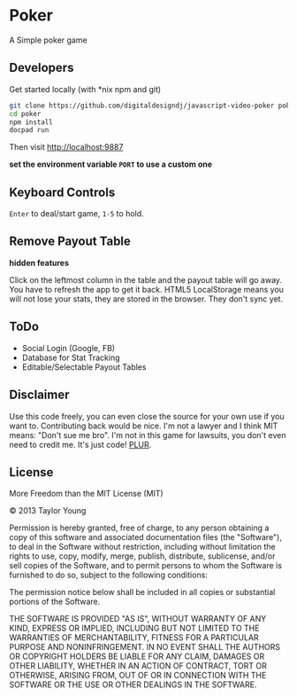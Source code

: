 # Poker

A Simple poker game

## Developers

Get started locally (with *nix npm and git)

```bash
git clone https://github.com/digitaldesigndj/javascript-video-poker poker
cd poker
npm install
docpad run
```

Then visit [http://localhost:9887](http://localhost:9887)

**set the environment variable `PORT` to use a custom one**

## Keyboard Controls

`Enter` to deal/start game, `1-5` to hold.

## Remove Payout Table

**hidden features**

Click on the leftmost column in the table and the payout table will go away. You have to refresh the app to get it back. HTML5 LocalStorage means you will not lose your stats, they are stored in the browser. They don't sync yet.

## ToDo

* Social Login (Google, FB)
* Database for Stat Tracking
* Editable/Selectable Payout Tables

## Disclaimer

Use this code freely, you can even close the source for your own use if you want to. Contributing back would be nice. I'm not a lawyer and I think MIT means: "Don't sue me bro". I'm not in this game for lawsuits, you don't even need to credit me. It's just code! [PLUR](http://en.wikipedia.org/wiki/PLUR).

## License

More Freedom than the MIT License (MIT)

&copy; 2013 Taylor Young

Permission is hereby granted, free of charge, to any person obtaining a copy
of this software and associated documentation files (the "Software"), to deal
in the Software without restriction, including without limitation the rights
to use, copy, modify, merge, publish, distribute, sublicense, and/or sell
copies of the Software, and to permit persons to whom the Software is
furnished to do so, subject to the following conditions:

The permission notice below shall be included in all copies or substantial portions of the Software.

THE SOFTWARE IS PROVIDED "AS IS", WITHOUT WARRANTY OF ANY KIND, EXPRESS OR
IMPLIED, INCLUDING BUT NOT LIMITED TO THE WARRANTIES OF MERCHANTABILITY,
FITNESS FOR A PARTICULAR PURPOSE AND NONINFRINGEMENT. IN NO EVENT SHALL THE
AUTHORS OR COPYRIGHT HOLDERS BE LIABLE FOR ANY CLAIM, DAMAGES OR OTHER
LIABILITY, WHETHER IN AN ACTION OF CONTRACT, TORT OR OTHERWISE, ARISING FROM,
OUT OF OR IN CONNECTION WITH THE SOFTWARE OR THE USE OR OTHER DEALINGS IN
THE SOFTWARE.
